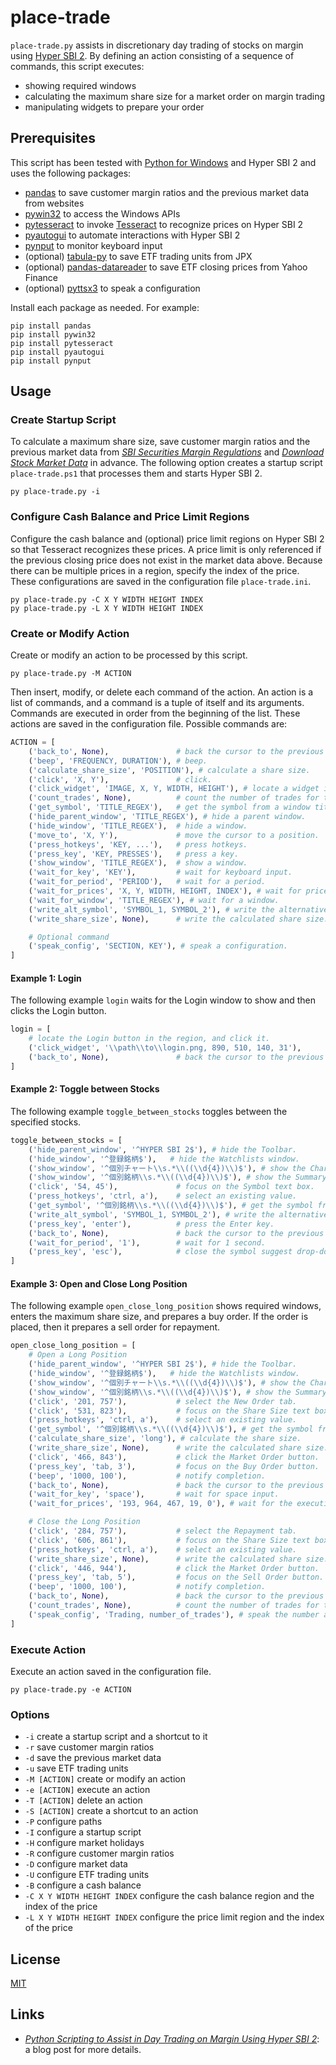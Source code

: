 # place-trade #

<!-- Python script that assists in discretionary day trading of stocks
on margin using Hyper SBI 2 -->

<!-- hypersbi2 pandas pyautogui pytesseract python pywin32 tesseract
tabula-py pandas-datareader pynput -->

`place-trade.py` assists in discretionary day trading of stocks on
margin using [Hyper SBI
2](https://go.sbisec.co.jp/lp/lp_hyper_sbi2_211112.html).  By defining
an action consisting of a sequence of commands, this script executes:

  * showing required windows
  * calculating the maximum share size for a market order on margin
    trading
  * manipulating widgets to prepare your order

## Prerequisites ##

This script has been tested with [Python for
Windows](https://www.python.org/downloads/windows/) and Hyper SBI 2
and uses the following packages:

  * [pandas](https://pandas.pydata.org/) to save customer margin
    ratios and the previous market data from websites
  * [pywin32](https://github.com/mhammond/pywin32) to access the
    Windows APIs
  * [pytesseract](https://github.com/madmaze/pytesseract) to invoke
    [Tesseract](https://tesseract-ocr.github.io/) to recognize prices
    on Hyper SBI 2
  * [pyautogui](https://pyautogui.readthedocs.io/en/latest/index.html)
    to automate interactions with Hyper SBI 2
  * [pynput](https://github.com/moses-palmer/pynput) to monitor
    keyboard input
  * (optional)
    [tabula-py](https://tabula-py.readthedocs.io/en/latest/index.html)
    to save ETF trading units from JPX
  * (optional)
    [pandas-datareader](https://pydata.github.io/pandas-datareader/stable/index.html)
    to save ETF closing prices from Yahoo Finance
  * (optional) [pyttsx3](https://github.com/nateshmbhat/pyttsx3) to
    speak a configuration

Install each package as needed.  For example:

``` batchfile
pip install pandas
pip install pywin32
pip install pytesseract
pip install pyautogui
pip install pynput
```

## Usage ##

### Create Startup Script ###

To calculate a maximum share size, save customer margin ratios and the
previous market data from [*SBI Securities Margin
Regulations*](https://search.sbisec.co.jp/v2/popwin/attention/stock/margin_M29.html)
and [*Download Stock Market Data*](https://kabudata-dll.com/) in
advance.  The following option creates a startup script
`place-trade.ps1` that processes them and starts Hyper SBI 2.

``` batchfile
py place-trade.py -i
```

### Configure Cash Balance and Price Limit Regions ###

Configure the cash balance and (optional) price limit regions on Hyper
SBI 2 so that Tesseract recognizes these prices.  A price limit is
only referenced if the previous closing price does not exist in the
market data above.  Because there can be multiple prices in a region,
specify the index of the price.  These configurations are saved in the
configuration file `place-trade.ini`.

``` batchfile
py place-trade.py -C X Y WIDTH HEIGHT INDEX
py place-trade.py -L X Y WIDTH HEIGHT INDEX
```

### Create or Modify Action ###

Create or modify an action to be processed by this script.

``` batchfile
py place-trade.py -M ACTION
```

Then insert, modify, or delete each command of the action.  An action
is a list of commands, and a command is a tuple of itself and its
arguments.  Commands are executed in order from the beginning of the
list.  These actions are saved in the configuration file.  Possible
commands are:

``` python
ACTION = [
    ('back_to', None),               # back the cursor to the previous position.
    ('beep', 'FREQUENCY, DURATION'), # beep.
    ('calculate_share_size', 'POSITION'), # calculate a share size.
    ('click', 'X, Y'),               # click.
    ('click_widget', 'IMAGE, X, Y, WIDTH, HEIGHT'), # locate a widget image in a region, and click it.
    ('count_trades', None),          # count the number of trades for the day.
    ('get_symbol', 'TITLE_REGEX'),   # get the symbol from a window title.
    ('hide_parent_window', 'TITLE_REGEX'), # hide a parent window.
    ('hide_window', 'TITLE_REGEX'),  # hide a window.
    ('move_to', 'X, Y'),             # move the cursor to a position.
    ('press_hotkeys', 'KEY, ...'),   # press hotkeys.
    ('press_key', 'KEY, PRESSES'),   # press a key.
    ('show_window', 'TITLE_REGEX'),  # show a window.
    ('wait_for_key', 'KEY'),         # wait for keyboard input.
    ('wait_for_period', 'PERIOD'),   # wait for a period.
    ('wait_for_prices', 'X, Y, WIDTH, HEIGHT, INDEX'), # wait for prices to be displayed in a region.
    ('wait_for_window', 'TITLE_REGEX'), # wait for a window.
    ('write_alt_symbol', 'SYMBOL_1, SYMBOL_2'), # write the alternative symbol.
    ('write_share_size', None),      # write the calculated share size.

    # Optional command
    ('speak_config', 'SECTION, KEY'), # speak a configuration.
]
```

#### Example 1: Login ####

The following example `login` waits for the Login window to show and
then clicks the Login button.

``` python
login = [
    # locate the Login button in the region, and click it.
    ('click_widget', '\\path\\to\\login.png, 890, 510, 140, 31'),
    ('back_to', None),               # back the cursor to the previous position.
]
```

#### Example 2: Toggle between Stocks ####

The following example `toggle_between_stocks` toggles between the
specified stocks.

``` python
toggle_between_stocks = [
    ('hide_parent_window', '^HYPER SBI 2$'), # hide the Toolbar.
    ('hide_window', '^登録銘柄$'),   # hide the Watchlists window.
    ('show_window', '^個別チャート\\s.*\\((\\d{4})\\)$'), # show the Chart window.
    ('show_window', '^個別銘柄\\s.*\\((\\d{4})\\)$'), # show the Summary window.
    ('click', '54, 45'),             # focus on the Symbol text box.
    ('press_hotkeys', 'ctrl, a'),    # select an existing value.
    ('get_symbol', '^個別銘柄\\s.*\\((\\d{4})\\)$'), # get the symbol from the Summary window.
    ('write_alt_symbol', 'SYMBOL_1, SYMBOL_2'), # write the alternative symbol.
    ('press_key', 'enter'),          # press the Enter key.
    ('back_to', None),               # back the cursor to the previous position.
    ('wait_for_period', '1'),        # wait for 1 second.
    ('press_key', 'esc'),            # close the symbol suggest drop-down list.
]
```

#### Example 3: Open and Close Long Position ####

The following example `open_close_long_position` shows required
windows, enters the maximum share size, and prepares a buy order.  If
the order is placed, then it prepares a sell order for repayment.

``` python
open_close_long_position = [
    # Open a Long Position
    ('hide_parent_window', '^HYPER SBI 2$'), # hide the Toolbar.
    ('hide_window', '^登録銘柄$'),   # hide the Watchlists window.
    ('show_window', '^個別チャート\\s.*\\((\\d{4})\\)$'), # show the Chart window.
    ('show_window', '^個別銘柄\\s.*\\((\\d{4})\\)$'), # show the Summary window.
    ('click', '201, 757'),           # select the New Order tab.
    ('click', '531, 823'),           # focus on the Share Size text box.
    ('press_hotkeys', 'ctrl, a'),    # select an existing value.
    ('get_symbol', '^個別銘柄\\s.*\\((\\d{4})\\)$'), # get the symbol from the Summary window.
    ('calculate_share_size', 'long'), # calculate the share size.
    ('write_share_size', None),      # write the calculated share size.
    ('click', '466, 843'),           # click the Market Order button.
    ('press_key', 'tab, 3'),         # focus on the Buy Order button.
    ('beep', '1000, 100'),           # notify completion.
    ('back_to', None),               # back the cursor to the previous position.
    ('wait_for_key', 'space'),       # wait for space input.
    ('wait_for_prices', '193, 964, 467, 19, 0'), # wait for the execution.

    # Close the Long Position
    ('click', '284, 757'),           # select the Repayment tab.
    ('click', '606, 861'),           # focus on the Share Size text box.
    ('press_hotkeys', 'ctrl, a'),    # select an existing value.
    ('write_share_size', None),      # write the calculated share size.
    ('click', '446, 944'),           # click the Market Order button.
    ('press_key', 'tab, 5'),         # focus on the Sell Order button.
    ('beep', '1000, 100'),           # notify completion.
    ('back_to', None),               # back the cursor to the previous position.
    ('count_trades', None),          # count the number of trades for the day.
    ('speak_config', 'Trading, number_of_trades'), # speak the number above.
]
```

### Execute Action ###

Execute an action saved in the configuration file.

``` batchfile
py place-trade.py -e ACTION
```

### Options ###

  * `-i` create a startup script and a shortcut to it
  * `-r` save customer margin ratios
  * `-d` save the previous market data
  * `-u` save ETF trading units
  * `-M [ACTION]` create or modify an action
  * `-e [ACTION]` execute an action
  * `-T [ACTION]` delete an action
  * `-S [ACTION]` create a shortcut to an action
  * `-P` configure paths
  * `-I` configure a startup script
  * `-H` configure market holidays
  * `-R` configure customer margin ratios
  * `-D` configure market data
  * `-U` configure ETF trading units
  * `-B` configure a cash balance
  * `-C X Y WIDTH HEIGHT INDEX` configure the cash balance region and
    the index of the price
  * `-L X Y WIDTH HEIGHT INDEX` configure the price limit region and
    the index of the price

## License ##

[MIT](LICENSE.md)

## Links ##

  * [*Python Scripting to Assist in Day Trading on Margin Using Hyper
    SBI 2*](): a blog post for more details.
